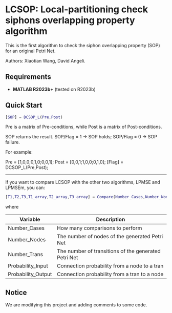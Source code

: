 # LCSOP: Local-partitioning check siphons overlapping property algorithm
This is the first algorithm to check the siphon overlapping property (SOP) for an original Petri Net.

Authors: Xiaotian Wang, David Angeli.

## Requirements

- **MATLAB R2023b+** (tested on R2023b)


## Quick Start

```matlab
[SOP] = DCSOP_L(Pre,Post)
```

Pre is a matrix of Pre-conditions, while Post is a matrix of Post-conditions.

SOP returns the result. SOP/Flag = 1 -> SOP holds; SOP/Flag = 0 -> SOP failure.

For example:

Pre = [1,0,0;0,1,0;0,0,1];
Post = [0,0,1;1,0,0;0,1,0];
[Flag] = DCSOP_L(Pre,Post);

---

If you want to compare LCSOP with the other two algorithms, LPMSE and LPMSEm, you can:

```matlab
[T1,T2,T3,T1_array,T2_array,T3_array] = Compare(Number_Cases,Number_Nodes,Number_Trans,Probability_Input,Probability_Output)
```

where

| Variable      | Description |
| ----------- | ----------- |
| Number_Cases      | How many comparisons to perform       |
| Number_Nodes   | The number of nodes of the generated Petri Net |
| Number_Trans   | The number of transitions of the generated Petri Net |
| Probability_Input   | Connection probability from a node to a tran |
| Probability_Output   | Connection probability from a tran to a node |



## Notice

We are modifying this project and adding comments to some code.
